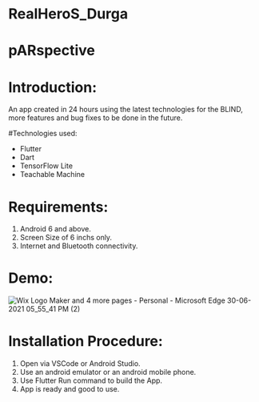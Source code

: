 # RealHeroS_Durga
# pARspective

# Introduction:
An app created in 24 hours using the latest technologies for the BLIND, more features and bug fixes to be done in the future.

#Technologies used:
- Flutter
- Dart
- TensorFlow Lite
- Teachable Machine

# Requirements:
  1. Android 6 and above.
  2. Screen Size of 6 inchs only.
  3. Internet and Bluetooth connectivity.
# Demo:
![Wix Logo Maker and 4 more pages - Personal - Microsoft​ Edge 30-06-2021 05_55_41 PM (2)](https://user-images.githubusercontent.com/68584181/123961083-9d914b00-d9cd-11eb-900c-f7723de5b798.png)


# Installation Procedure:
  1. Open via VSCode or Android Studio.
  2. Use an android emulator or an android mobile phone.
  3. Use Flutter Run command to build the App.
  4. App is ready and good to use.
